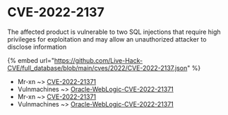 # CVE-2022-2137

The affected product is vulnerable to two SQL injections that require high privileges for exploitation and may allow an unauthorized attacker to disclose information

{% embed url="https://github.com/Live-Hack-CVE/full_database/blob/main/cves/2022/CVE-2022-2137.json" %}


* Mr-xn ~> [CVE-2022-21371](https://www.alice-snow.ru/2022/database/cve-2022-2137/cve-2022-21371-mr-xn)
* Vulnmachines ~> [Oracle-WebLogic-CVE-2022-21371](https://www.alice-snow.ru/2022/database/cve-2022-2137/oracle-weblogic-cve-2022-21371-vulnmachines)
* Mr-xn ~> [CVE-2022-21371](https://www.alice-snow.ru/2022/database/cve-2022-2137/cve-2022-21371-mr-xn)
* Vulnmachines ~> [Oracle-WebLogic-CVE-2022-21371](https://www.alice-snow.ru/2022/database/cve-2022-2137/oracle-weblogic-cve-2022-21371-vulnmachines)